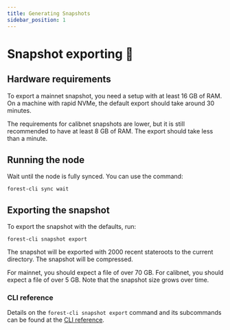 ```yaml
---
title: Generating Snapshots
sidebar_position: 1
---
```


# Snapshot exporting 📸

## Hardware requirements

To export a mainnet snapshot, you need a setup with at least 16 GB of RAM. On a
machine with rapid NVMe, the default export should take around 30
minutes.

The requirements for calibnet snapshots are lower, but it is still recommended
to have at least 8 GB of RAM. The export should take less than a minute.

## Running the node

Wait until the node is fully synced. You can use the command:

```shell
forest-cli sync wait
```

## Exporting the snapshot

To export the snapshot with the defaults, run:

```shell
forest-cli snapshot export
```

The snapshot will be exported with 2000 recent stateroots to the current directory. The snapshot will be
compressed.

For mainnet, you should expect a file of over 70 GB. For calibnet, you should
expect a file of over 5 GB. Note that the snapshot size grows over time.

### CLI reference

Details on the `forest-cli snapshot export` command and its subcommands can be found at the [CLI reference](../../reference/cli.md#forest-cli-snapshot).
